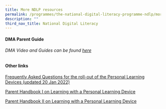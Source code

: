 ```yaml
---
title: More NDLP resources
permalink: /programmes/the-national-digital-literacy-programme-ndlp/more-ndlp-resources/
description: ""
third_nav_title: National Digital Literacy
---
```

#### DMA Parent Guide

###### DMA Video and Guides can be found [here](https://go.gov.sg/dmaparentguide-mg) <br>


#### Other links
[Frequently Asked Questions for the roll-out of the Personal Learning Devices (updated 20 Jan 2022)](https://stmargaretssec-moe-edu-sg-admin.cwp.sg/qql/slot/u168/NDLP/FAQ%20on%20PLD%20SMSS%20cao%2020%20Jan%202022.pdf)  
  
[Parent Handbook I on Learning with a Personal Learning Device](https://stmargaretssec-moe-edu-sg-admin.cwp.sg/qql/slot/u168/Parent%20Handbook%20I%20on%20Learning%20with%20a%20PLD_2023.pdf)  
  
[Parent Handbook II on Learning with a Personal Learning Device](https://stmargaretssec-moe-edu-sg-admin.cwp.sg/qql/slot/u168/Parent%20Handbook%20II%20on%20Learning%20with%20a%20PLD_2023.pdf)

